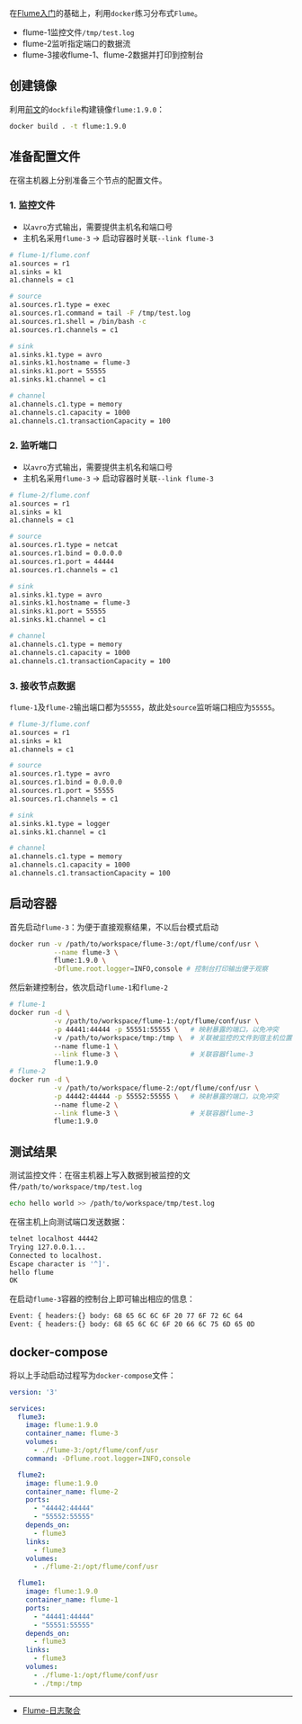 在[Flume入门](quickstart.md)的基础上，利用`docker`练习分布式`Flume`。

- flume-1监控文件`/tmp/test.log`
- flume-2监听指定端口的数据流
- flume-3接收flume-1、flume-2数据并打印到控制台


## 创建镜像

利用[前文](quickstart.md)的`dockfile`构建镜像`flume:1.9.0`：

```bash
docker build . -t flume:1.9.0
```

## 准备配置文件

在宿主机器上分别准备三个节点的配置文件。

### 1. 监控文件

- 以`avro`方式输出，需要提供主机名和端口号
- 主机名采用`flume-3` -> 启动容器时关联`--link flume-3`

```bash
# flume-1/flume.conf
a1.sources = r1
a1.sinks = k1
a1.channels = c1

# source
a1.sources.r1.type = exec
a1.sources.r1.command = tail -F /tmp/test.log
a1.sources.r1.shell = /bin/bash -c
a1.sources.r1.channels = c1

# sink
a1.sinks.k1.type = avro
a1.sinks.k1.hostname = flume-3
a1.sinks.k1.port = 55555
a1.sinks.k1.channel = c1

# channel
a1.channels.c1.type = memory
a1.channels.c1.capacity = 1000
a1.channels.c1.transactionCapacity = 100
```

### 2. 监听端口

- 以`avro`方式输出，需要提供主机名和端口号
- 主机名采用`flume-3` -> 启动容器时关联`--link flume-3`

```bash
# flume-2/flume.conf
a1.sources = r1
a1.sinks = k1
a1.channels = c1

# source
a1.sources.r1.type = netcat
a1.sources.r1.bind = 0.0.0.0
a1.sources.r1.port = 44444
a1.sources.r1.channels = c1

# sink
a1.sinks.k1.type = avro
a1.sinks.k1.hostname = flume-3
a1.sinks.k1.port = 55555
a1.sinks.k1.channel = c1

# channel
a1.channels.c1.type = memory
a1.channels.c1.capacity = 1000
a1.channels.c1.transactionCapacity = 100
```

### 3. 接收节点数据

`flume-1`及`flume-2`输出端口都为`55555`，故此处`source`监听端口相应为`55555`。

```bash
# flume-3/flume.conf
a1.sources = r1
a1.sinks = k1
a1.channels = c1

# source
a1.sources.r1.type = avro
a1.sources.r1.bind = 0.0.0.0
a1.sources.r1.port = 55555
a1.sources.r1.channels = c1

# sink
a1.sinks.k1.type = logger
a1.sinks.k1.channel = c1

# channel
a1.channels.c1.type = memory
a1.channels.c1.capacity = 1000
a1.channels.c1.transactionCapacity = 100
```

## 启动容器

首先启动`flume-3`：为便于直接观察结果，不以后台模式启动

```bash
docker run -v /path/to/workspace/flume-3:/opt/flume/conf/usr \
           --name flume-3 \
           flume:1.9.0 \
           -Dflume.root.logger=INFO,console # 控制台打印输出便于观察
```

然后新建控制台，依次启动`flume-1`和`flume-2`

```bash
# flume-1
docker run -d \
           -v /path/to/workspace/flume-1:/opt/flume/conf/usr \
           -p 44441:44444 -p 55551:55555 \   # 映射暴露的端口，以免冲突
           -v /path/to/workspace/tmp:/tmp \  # 关联被监控的文件到宿主机位置
           --name flume-1 \
           --link flume-3 \                  # 关联容器flume-3
           flume:1.9.0
# flume-2
docker run -d \
           -v /path/to/workspace/flume-2:/opt/flume/conf/usr \
           -p 44442:44444 -p 55552:55555 \   # 映射暴露的端口，以免冲突
           --name flume-2 \
           --link flume-3 \                  # 关联容器flume-3
           flume:1.9.0
```

## 测试结果

测试监控文件：在宿主机器上写入数据到被监控的文件`/path/to/workspace/tmp/test.log`

```bash
echo hello world >> /path/to/workspace/tmp/test.log
```

在宿主机上向测试端口发送数据：

```bash
telnet localhost 44442
Trying 127.0.0.1...
Connected to localhost.
Escape character is '^]'.
hello flume
OK
```

在启动`flume-3`容器的控制台上即可输出相应的信息：

```bash
Event: { headers:{} body: 68 65 6C 6C 6F 20 77 6F 72 6C 64                hello world }
Event: { headers:{} body: 68 65 6C 6C 6F 20 66 6C 75 6D 65 0D             hello flume. }
```

## docker-compose

将以上手动启动过程写为`docker-compose`文件：

```yml
version: '3'

services:
  flume3:
    image: flume:1.9.0
    container_name: flume-3
    volumes:
      - ./flume-3:/opt/flume/conf/usr
    command: -Dflume.root.logger=INFO,console

  flume2:
    image: flume:1.9.0
    container_name: flume-2
    ports:
      - "44442:44444"
      - "55552:55555"
    depends_on:
      - flume3
    links:
      - flume3
    volumes:
      - ./flume-2:/opt/flume/conf/usr

  flume1:
    image: flume:1.9.0
    container_name: flume-1
    ports:
      - "44441:44444"
      - "55551:55555"
    depends_on:
      - flume3
    links:
      - flume3
    volumes:
      - ./flume-1:/opt/flume/conf/usr
      - ./tmp:/tmp
```


---

- [Flume-日志聚合](https://www.cnblogs.com/jhxxb/p/11582470.html)